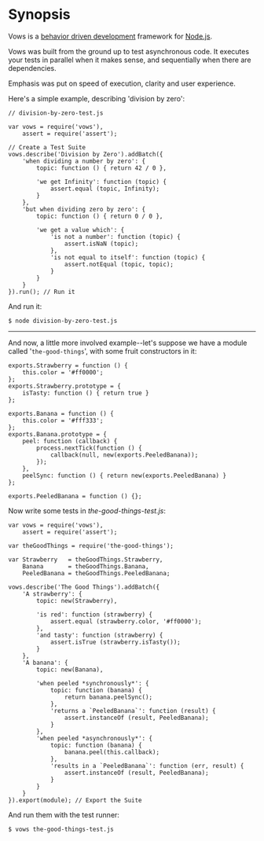 
Synopsis
========

Vows is a [behavior driven development](http://en.wikipedia.org/wiki/Behavior_Driven_Development)
framework for [Node.js](http://nodejs.org).

Vows was built from the ground up to test asynchronous code. It executes your tests in parallel when it makes sense,
and sequentially when there are dependencies.

Emphasis was put on speed of execution, clarity and user experience.

Here's a simple example, describing 'division by zero':

    // division-by-zero-test.js

    var vows = require('vows'),
        assert = require('assert');

    // Create a Test Suite
    vows.describe('Division by Zero').addBatch({
        'when dividing a number by zero': {
            topic: function () { return 42 / 0 },

            'we get Infinity': function (topic) {
                assert.equal (topic, Infinity);
            }
        },
        'but when dividing zero by zero': {
            topic: function () { return 0 / 0 },

            'we get a value which': {
                'is not a number': function (topic) {
                    assert.isNaN (topic);
                },
                'is not equal to itself': function (topic) {
                    assert.notEqual (topic, topic);
                }
            }
        }
    }).run(); // Run it

And run it:

    $ node division-by-zero-test.js

---

And now, a little more involved example--let's suppose we have a module called '`the-good-things`', with some fruit constructors
in it:

    exports.Strawberry = function () {
        this.color = '#ff0000';
    };
    exports.Strawberry.prototype = {
        isTasty: function () { return true }
    };

    exports.Banana = function () {
        this.color = '#fff333';
    };
    exports.Banana.prototype = {
        peel: function (callback) {
            process.nextTick(function () {
                callback(null, new(exports.PeeledBanana));
            });
        },
        peelSync: function () { return new(exports.PeeledBanana) }
    };

    exports.PeeledBanana = function () {};

Now write some tests in *the-good-things-test.js*:

    var vows = require('vows'),
        assert = require('assert');

    var theGoodThings = require('the-good-things');

    var Strawberry   = theGoodThings.Strawberry,
        Banana       = theGoodThings.Banana,
        PeeledBanana = theGoodThings.PeeledBanana;

    vows.describe('The Good Things').addBatch({
        'A strawberry': {
            topic: new(Strawberry),

            'is red': function (strawberry) {
                assert.equal (strawberry.color, '#ff0000');
            },
            'and tasty': function (strawberry) {
                assert.isTrue (strawberry.isTasty());
            }
        },
        'A banana': {
            topic: new(Banana),

            'when peeled *synchronously*': {
                topic: function (banana) {
                    return banana.peelSync();
                },
                'returns a `PeeledBanana`': function (result) {
                    assert.instanceOf (result, PeeledBanana);
                }
            },
            'when peeled *asynchronously*': {
                topic: function (banana) {
                    banana.peel(this.callback);
                },
                'results in a `PeeledBanana`': function (err, result) {
                    assert.instanceOf (result, PeeledBanana);
                }
            }
        }
    }).export(module); // Export the Suite

And run them with the test runner:

    $ vows the-good-things-test.js

